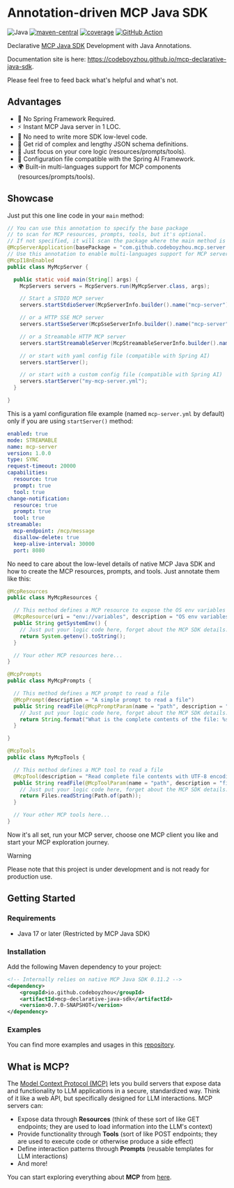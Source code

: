 # Annotation-driven MCP Java SDK

![Java](https://img.shields.io/badge/Java-17+-blue)
[![maven-central](https://img.shields.io/maven-central/v/io.github.codeboyzhou/mcp-declarative-java-sdk?color=blue)](https://mvnrepository.com/artifact/io.github.codeboyzhou/mcp-declarative-java-sdk)
[![coverage](https://img.shields.io/codecov/c/github/codeboyzhou/mcp-declarative-java-sdk?logo=codecov&color=brightgreen)](https://app.codecov.io/github/codeboyzhou/mcp-declarative-java-sdk)
[![GitHub Action](https://github.com/codeboyzhou/mcp-declarative-java-sdk/actions/workflows/maven-build.yml/badge.svg)](https://github.com/codeboyzhou/mcp-declarative-java-sdk/actions/workflows/maven-build.yml)

Declarative [MCP Java SDK](https://github.com/modelcontextprotocol/java-sdk) Development with Java Annotations.

Documentation site is here: https://codeboyzhou.github.io/mcp-declarative-java-sdk.

Please feel free to feed back what's helpful and what's not.

## Advantages

- 🚫 No Spring Framework Required.
- ⚡  Instant MCP Java server in 1 LOC.
- 🎉 No need to write more SDK low-level code.
- 👏 Get rid of complex and lengthy JSON schema definitions.
- 🎯 Just focus on your core logic (resources/prompts/tools).
- 🔌 Configuration file compatible with the Spring AI Framework.
- 🌍 Built-in multi-languages support for MCP components (resources/prompts/tools).

## Showcase

Just put this one line code in your `main` method:

```java
// You can use this annotation to specify the base package
// to scan for MCP resources, prompts, tools, but it's optional.
// If not specified, it will scan the package where the main method is located.
@McpServerApplication(basePackage = "com.github.codeboyzhou.mcp.server.examples")
// Use this annotation to enable multi-languages support for MCP server components.
@McpI18nEnabled
public class MyMcpServer {

  public static void main(String[] args) {
    McpServers servers = McpServers.run(MyMcpServer.class, args);

    // Start a STDIO MCP server
    servers.startStdioServer(McpServerInfo.builder().name("mcp-server").version("1.0.0").build());

    // or a HTTP SSE MCP server
    servers.startSseServer(McpSseServerInfo.builder().name("mcp-server").version("1.0.0").port(8080).build());

    // or a Streamable HTTP MCP server
    servers.startStreamableServer(McpStreamableServerInfo.builder().name("mcp-server").version("1.0.0").port(8080).build());

    // or start with yaml config file (compatible with Spring AI)
    servers.startServer();

    // or start with a custom config file (compatible with Spring AI)
    servers.startServer("my-mcp-server.yml");
  }

}
```

This is a yaml configuration file example (named `mcp-server.yml` by default) only if you are using `startServer()` method:

```yaml
enabled: true
mode: STREAMABLE
name: mcp-server
version: 1.0.0
type: SYNC
request-timeout: 20000
capabilities:
  resource: true
  prompt: true
  tool: true
change-notification:
  resource: true
  prompt: true
  tool: true
streamable:
  mcp-endpoint: /mcp/message
  disallow-delete: true
  keep-alive-interval: 30000
  port: 8080
```

No need to care about the low-level details of native MCP Java SDK and how to create the MCP resources, prompts, and tools. Just annotate them like this:

```java
@McpResources
public class MyMcpResources {

  // This method defines a MCP resource to expose the OS env variables
  @McpResource(uri = "env://variables", description = "OS env variables")
  public String getSystemEnv() {
    // Just put your logic code here, forget about the MCP SDK details.
    return System.getenv().toString();
  }

  // Your other MCP resources here...
}
```

```java
@McpPrompts
public class MyMcpPrompts {

  // This method defines a MCP prompt to read a file
  @McpPrompt(description = "A simple prompt to read a file")
  public String readFile(@McpPromptParam(name = "path", description = "filepath", required = true) String path) {
    // Just put your logic code here, forget about the MCP SDK details.
    return String.format("What is the complete contents of the file: %s", path);
  }

}
```

```java
@McpTools
public class MyMcpTools {

  // This method defines a MCP tool to read a file
  @McpTool(description = "Read complete file contents with UTF-8 encoding")
  public String readFile(@McpToolParam(name = "path", description = "filepath", required = true) String path) {
    // Just put your logic code here, forget about the MCP SDK details.
    return Files.readString(Path.of(path));
  }

  // Your other MCP tools here...
}
```

Now it's all set, run your MCP server, choose one MCP client you like and start your MCP exploration journey.

> [!WARNING]
> Please note that this project is under development and is not ready for production use.

## Getting Started

### Requirements

- Java 17 or later (Restricted by MCP Java SDK)

### Installation

Add the following Maven dependency to your project:

```xml
<!-- Internally relies on native MCP Java SDK 0.11.2 -->
<dependency>
    <groupId>io.github.codeboyzhou</groupId>
    <artifactId>mcp-declarative-java-sdk</artifactId>
    <version>0.7.0-SNAPSHOT</version>
</dependency>
```

### Examples

You can find more examples and usages in this [repository](https://github.com/codeboyzhou/mcp-java-sdk-examples).

## What is MCP?

The [Model Context Protocol (MCP)](https://modelcontextprotocol.io) lets you build servers that expose data and functionality to LLM applications in a secure, standardized way. Think of it like a web API, but specifically designed for LLM interactions. MCP servers can:

- Expose data through **Resources** (think of these sort of like GET endpoints; they are used to load information into the LLM's context)
- Provide functionality through **Tools** (sort of like POST endpoints; they are used to execute code or otherwise produce a side effect)
- Define interaction patterns through **Prompts** (reusable templates for LLM interactions)
- And more!

You can start exploring everything about **MCP** from [here](https://modelcontextprotocol.io).
